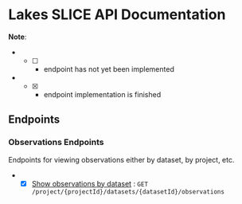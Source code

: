 # Lakes SLICE API Documentation

**Note**: 
*  - [ ] - endpoint has not yet been implemented
*  - [x] - endpoint implementation is finished

## Endpoints

### Observations Endpoints

Endpoints for viewing observations either by dataset, by project, etc.

 * - [x] [Show observations by dataset](observations/show-observations-by-dataset.md) : `GET /project/{projectId}/datasets/{datasetId}/observations`